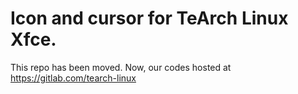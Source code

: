# Icon and cursor for TeArch Linux Xfce.
This repo has been moved. Now, our codes hosted at https://gitlab.com/tearch-linux
